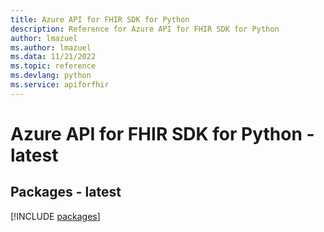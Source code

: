 ```yaml
---
title: Azure API for FHIR SDK for Python
description: Reference for Azure API for FHIR SDK for Python
author: lmazuel
ms.author: lmazuel
ms.data: 11/21/2022
ms.topic: reference
ms.devlang: python
ms.service: apiforfhir
---
```

# Azure API for FHIR SDK for Python - latest
## Packages - latest
[!INCLUDE [packages](api-for-fhir-index.md)]